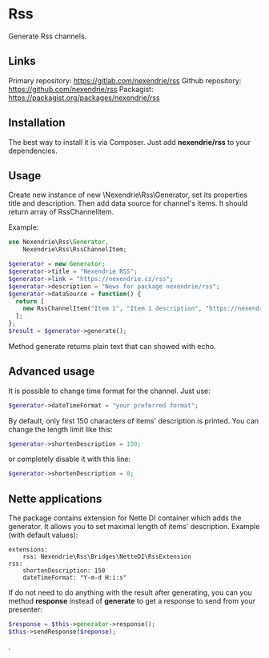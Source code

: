 Rss
===

Generate Rss channels.

Links
-----

Primary repository: https://gitlab.com/nexendrie/rss
Github repository: https://github.com/nexendrie/rss
Packagist: https://packagist.org/packages/nexendrie/rss

Installation
------------
The best way to install it is via Composer. Just add **nexendrie/rss** to your dependencies.

Usage
-----

Create new instance of new \Nexendrie\Rss\Generator, set its properties title and description. Then add data source for channel's items. It should return array of RssChannelItem.

Example:

```php
use Nexendrie\Rss\Generator,
    Nexendrie\Rss\RssChannelItem;

$generator = new Generator;
$generator->title = "Nexendrie RSS";
$generator->link = "https://nexendrie.cz/rss";
$generator->description = "News for package nexendrie/rss";
$generator->dataSource = function() {
  return [
    new RssChannelItem("Item 1", "Item 1 description", "https://nexendrie.cz/item1", date($generator->dateTimeFormat))
  ];
};
$result = $generator->generate();
```

Method generate returns plain text that can showed with echo.

Advanced usage
--------------

It is possible to change time format for the channel. Just use:

```php
$generator->dateTimeFormat = "your preferred format";
```

By default, only first 150 characters of items' description is printed. You can change the length limit like this:

```php
$generator->shortenDescription = 150;
```

or completely disable it with this line:

```php
$generator->shortenDescription = 0;
```

Nette applications
------------------

The package contains extension for Nette DI container which adds the generator. It allows you to set maximal length of items' description. Example (with default values):

```
extensions:
    rss: Nexendrie\Rss\Bridges\NetteDI\RssExtension
rss:
    shortenDescription: 150
    dateTimeFormat: "Y-m-d H:i:s"
```

If do not need to do anything with the result after generating, you can you method **response** instead of **generate** to get a response to send from your presenter:

```php
$response = $this->generator->response();
$this->sendResponse($reponse);
```

.
